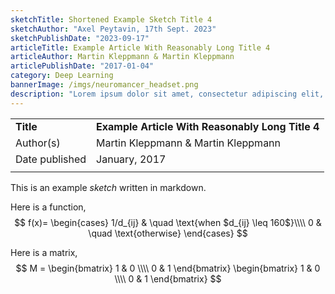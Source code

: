 ```yaml
---
sketchTitle: Shortened Example Sketch Title 4
sketchAuthor: "Axel Peytavin, 17th Sept. 2023"
sketchPublishDate: "2023-09-17"
articleTitle: Example Article With Reasonably Long Title 4
articleAuthor: Martin Kleppmann & Martin Kleppmann
articlePublishDate: "2017-01-04"
category: Deep Learning
bannerImage: /imgs/neuromancer_headset.png
description: "Lorem ipsum dolor sit amet, consectetur adipiscing elit, sed do eiusmod tempor incididunt ut labore et dolore magna aliqua."
---
```


|     |     |
| --- | --- |  
| **Title** | **Example Article With Reasonably Long Title 4** |  
| Author(s) | Martin Kleppmann & Martin Kleppmann |  
| Date published | January, 2017 |  
|     |     |   

This is an example *sketch* written in markdown.

Here is a function,
$$
f(x)=
\begin{cases}
1/d_{ij} & \quad \text{when $d_{ij} \leq 160$}\\\\ 
0 & \quad \text{otherwise}
\end{cases}
$$

Here is a matrix,
$$ 
M =
\begin{bmatrix}
1 & 0 \\\\
0 & 1
\end{bmatrix}
\begin{bmatrix}
1 & 0 \\\\
0 & 1
\end{bmatrix}
$$
